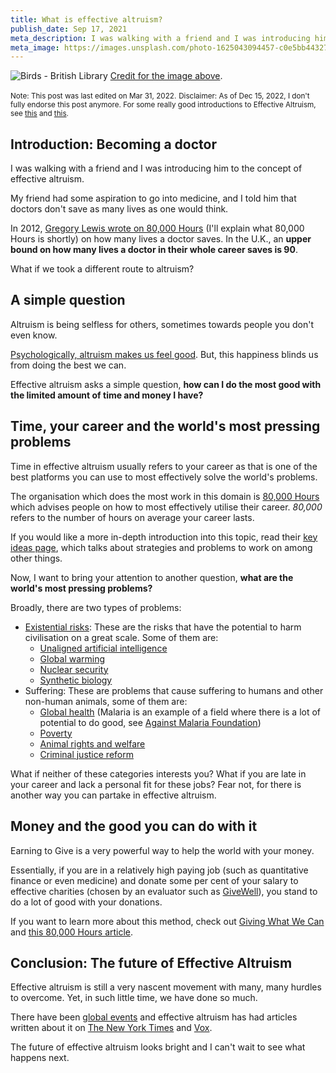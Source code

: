 ```yaml
---
title: What is effective altruism?
publish_date: Sep 17, 2021
meta_description: I was walking with a friend and I was introducing him to the concept of effective altruism. I told him that doctors don't save as many lives as one would think.
meta_image: https://images.unsplash.com/photo-1625043094457-c0e5bb443278?ixid=MnwxMjA3fDB8MHxwaG90by1wYWdlfHx8fGVufDB8fHx8&ixlib=rb-1.2.1&auto=format&fit=crop&w=1808&q=80
---
```


![Birds - British Library](https://images.unsplash.com/photo-1625043094457-c0e5bb443278?ixid=MnwxMjA3fDB8MHxwaG90by1wYWdlfHx8fGVufDB8fHx8&ixlib=rb-1.2.1&auto=format&fit=crop&w=1808&q=80)
[Credit for the image above](https://unsplash.com/photos/1G9oXcPCAec).

<small>Note: This post was last edited on Mar 31, 2022.</small>
<small>Disclaimer: As of Dec 15, 2022, I don't fully endorse this post anymore. For some really good introductions to Effective Altruism, see <a href="https://effectivealtruism.org">this</a> and <a href="https://80000hours.org/articles/effective-altruism">this</a>.</small>

## Introduction: Becoming a doctor

I was walking with a friend and I was introducing him to the concept of effective altruism.

My friend had some aspiration to go into medicine, and I told him that doctors don't save as many lives as one would think.

In 2012, [Gregory Lewis wrote on 80,000 Hours](https://80000hours.org/author/gregory-lewis/) (I'll explain what 80,000 Hours is shortly) on how many lives a doctor saves. In the U.K., an **upper bound on how many lives a doctor in their whole career saves is 90**.

What if we took a different route to altruism?

## A simple question

Altruism is being selfless for others, sometimes towards people you don't even know.

[Psychologically, altruism makes us feel good](https://www.frontiersin.org/articles/10.3389/fpsyg.2018.00575/full). But, this happiness blinds us from doing the best we can.

Effective altruism asks a simple question, **how can I do the most good with the limited amount of time and money I have?**

## Time, your career and the world's most pressing problems

Time in effective altruism usually refers to your career as that is one of the best platforms you can use to most effectively solve the world's problems.

The organisation which does the most work in this domain is [80,000 Hours](80000hours.org) which advises people on how to most effectively utilise their career. _80,000_ refers to the number of hours on average your career lasts.

If you would like a more in-depth introduction into this topic, read their [key ideas page](https://80000hours.org/key-ideas/), which talks about strategies and problems to work on among other things.

Now, I want to bring your attention to another question, **what are the world's most pressing problems?**

Broadly, there are two types of problems:

- [Existential risks](https://futureoflife.org/background/existential-risk/#:~:text=An%20existential%20risk%20is%20any,to%20current%20standards%20of%20living.): These are the risks that have the potential to harm civilisation on a great scale. Some of them are:
  - [Unaligned artificial intelligence](https://80000hours.org/problem-profiles/positively-shaping-artificial-intelligence/)
  - [Global warming](https://80000hours.org/problem-profiles/climate-change/)
  - [Nuclear security](https://80000hours.org/problem-profiles/nuclear-security/)
  - [Synthetic biology](https://80000hours.org/problem-profiles/global-catastrophic-biological-risks/)
- Suffering: These are problems that cause suffering to humans and other non-human animals, some of them are:
  - [Global health](https://80000hours.org/topic/causes/global-poverty/global-health/) (Malaria is an example of a field where there is a lot of potential to do good, see [Against Malaria Foundation](https://www.againstmalaria.com/))
  - [Poverty](https://80000hours.org/topic/causes/global-poverty/)
  - [Animal rights and welfare](https://80000hours.org/topic/causes/animal-welfare-causes/)
  - [Criminal justice reform](https://80000hours.org/topic/careers/law/)

What if neither of these categories interests you? What if you are late in your career and lack a personal fit for these jobs? Fear not, for there is another way you can partake in effective altruism.

## Money and the good you can do with it

Earning to Give is a very powerful way to help the world with your money.

Essentially, if you are in a relatively high paying job (such as quantitative finance or even medicine) and donate some per cent of your salary to effective charities (chosen by an evaluator such as [GiveWell](https://givewell.org)), you stand to do a lot of good with your donations.

If you want to learn more about this method, check out [Giving What We Can](https://www.givingwhatwecan.org/) and [this 80,000 Hours article](https://80000hours.org/articles/earning-to-give/).

## Conclusion: The future of Effective Altruism

Effective altruism is still a very nascent movement with many, many hurdles to overcome. Yet, in such little time, we have done so much.

There have been [global events](https://www.eaglobal.org/) and effective altruism has had articles written about it on [The New York Times](https://www.nytimes.com/2015/04/05/opinion/sunday/nicholas-kristof-the-trader-who-donates-half-his-pay.html) and [Vox](https://www.vox.com/2015/4/24/8457895/givewell-open-philanthropy-charity).

The future of effective altruism looks bright and I can't wait to see what happens next.
